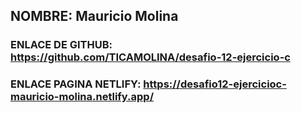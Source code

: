 ## NOMBRE: Mauricio Molina

### ENLACE DE GITHUB: https://github.com/TICAMOLINA/desafio-12-ejercicio-c

### ENLACE PAGINA NETLIFY: https://desafio12-ejercicioc-mauricio-molina.netlify.app/